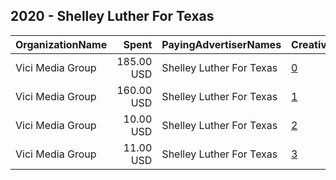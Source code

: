 ## 2020 - Shelley Luther For Texas 
|OrganizationName|Spent|PayingAdvertiserNames|CreativeUrls|Impressions|Genders|AgeBrackets|CountryCodes|BillingAddresses|CandidateBallotInformation|
|:---|---:|:---|:---|---:|:---|:---|:---|:---|:---|
|Vici Media Group|185.00 USD|Shelley Luther For Texas|[0](https://www.snap.com/political-ads/asset/667cf64145112ee78adb600afba8394b0bf6886ed85ee996c499f93f0ee6a6af?mediaType=mp4)|28,641||18+|united states|"816 Big Woods Rd,Longview,75605,US"|Shelley Luther for Texas|
|Vici Media Group|160.00 USD|Shelley Luther For Texas|[1](https://www.snap.com/political-ads/asset/69784057c0d380a09dc944d44bbcef0e4f10d55d3b59a4bb3d4853889b93c2b5?mediaType=mp4)|25,160||18+|united states|"816 Big Woods Rd,Longview,75605,US"|Shelley Luther for Texas|
|Vici Media Group|10.00 USD|Shelley Luther For Texas|[2](https://www.snap.com/political-ads/asset/6ff496cb56f4d754f0d63c2d41b906005d4bc86fb1a606842827255e4378e5a9?mediaType=mp4)|2,358||18+|united states|"816 Big Woods Rd,Longview,75605,US"|Shelley Luther for Texas|
|Vici Media Group|11.00 USD|Shelley Luther For Texas|[3](https://www.snap.com/political-ads/asset/130476ccea6206d8ca10160430efde69fda1f70fc234849f0b4d059d4c0d8ba4?mediaType=mp4)|2,581||18+|united states|"816 Big Woods Rd,Longview,75605,US"|Shelley Luther for Texas|
